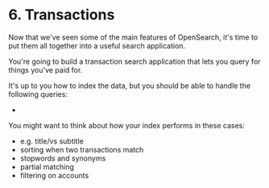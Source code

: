 # 6. Transactions

Now that we've seen some of the main features of OpenSearch, it's time to put them all together into a useful search application.

You're going to build a transaction search application that lets you query for things you've paid for.

It's up to you how to index the data, but you should be able to handle the following queries:

*

You might want to think about how your index performs in these cases:

* e.g. title/vs subtitle
* sorting when two transactions match
* stopwords and synonyms
* partial matching
* filtering on accounts